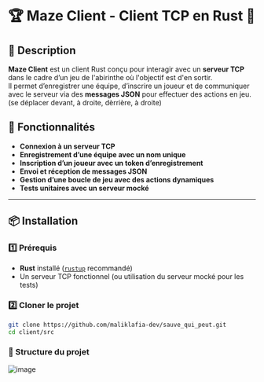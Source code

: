 # 🏆 Maze Client - Client TCP en Rust 🦀

## 📌 Description
**Maze Client** est un client Rust conçu pour interagir avec un **serveur TCP** dans le cadre d’un jeu de l'abirinthe où l'objectif est d'en sortir.  
Il permet d’enregistrer une équipe, d’inscrire un joueur et de communiquer avec le serveur via des **messages JSON** pour effectuer des actions en jeu. (se déplacer devant, à droite, dèrrière, à droite)

## 🚀 Fonctionnalités
- **Connexion à un serveur TCP**  
- **Enregistrement d’une équipe avec un nom unique**  
- **Inscription d’un joueur avec un token d’enregistrement**  
- **Envoi et réception de messages JSON**  
- **Gestion d’une boucle de jeu avec des actions dynamiques**  
- **Tests unitaires avec un serveur mocké**  

---

## 📦 Installation

### 1️⃣ Prérequis
- **Rust** installé ([`rustup`](https://rustup.rs/) recommandé)
- Un serveur TCP fonctionnel (ou utilisation du serveur mocké pour les tests)

### 2️⃣ Cloner le projet
```sh
git clone https://github.com/maliklafia-dev/sauve_qui_peut.git
cd client/src
```

### 📁 Structure du projet
![image](https://github.com/user-attachments/assets/96d6a282-d40e-4b00-bbc0-c973fda4b715)

